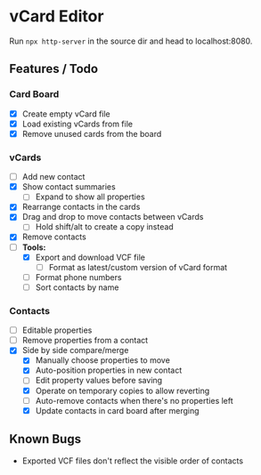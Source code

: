 # vCard Editor

Run `npx http-server` in the source dir and head to localhost:8080.

## Features / Todo

### Card Board
* [x] Create empty vCard file
* [x] Load existing vCards from file
* [x] Remove unused cards from the board

### vCards
* [ ] Add new contact
* [x] Show contact summaries
  * [ ] Expand to show all properties
* [x] Rearrange contacts in the cards
* [x] Drag and drop to move contacts between vCards
  * [ ] Hold shift/alt to create a copy instead
* [x] Remove contacts
* [ ] **Tools:**
  * [x] Export and download VCF file
    * [ ] Format as latest/custom version of vCard format
  * [ ] Format phone numbers
  * [ ] Sort contacts by name

### Contacts
* [ ] Editable properties
* [ ] Remove properties from a contact
* [x] Side by side compare/merge
  * [x] Manually choose properties to move
  * [x] Auto-position properties in new contact
  * [ ] Edit property values before saving
  * [x] Operate on temporary copies to allow reverting
  * [ ] Auto-remove contacts when there's no properties left
  * [x] Update contacts in card board after merging

## Known Bugs

* Exported VCF files don't reflect the visible order of contacts
